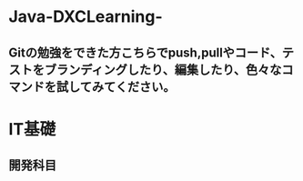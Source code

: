 # Java-DXCLearning-
## Gitの勉強をできた方こちらでpush,pullやコード、テストをブランディングしたり、編集したり、色々なコマンドを試してみてください。
# IT基礎
## 開発科目
